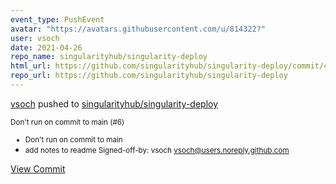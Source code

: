```yaml
---
event_type: PushEvent
avatar: "https://avatars.githubusercontent.com/u/814322?"
user: vsoch
date: 2021-04-26
repo_name: singularityhub/singularity-deploy
html_url: https://github.com/singularityhub/singularity-deploy/commit/47eb44e0d907e349bd7fbfd199cd032bd7ed68fc
repo_url: https://github.com/singularityhub/singularity-deploy
---
```


<a href='https://github.com/vsoch' target='_blank'>vsoch</a> pushed to <a href='https://github.com/singularityhub/singularity-deploy' target='_blank'>singularityhub/singularity-deploy</a>

<small>Don't run on commit to main (#6)

* Don't run on commit to main
* add notes to readme
Signed-off-by: vsoch <vsoch@users.noreply.github.com></small>

<a href='https://github.com/singularityhub/singularity-deploy/commit/47eb44e0d907e349bd7fbfd199cd032bd7ed68fc' target='_blank'>View Commit</a>